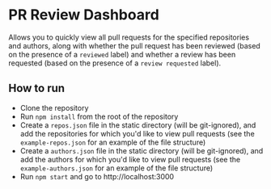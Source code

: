 # PR Review Dashboard
Allows you to quickly view all pull requests for the specified repositories and authors, along with whether the pull request has been reviewed (based on the presence of a `reviewed` label) and whether a review has been requested (based on the presence of a `review requested` label).

## How to run
- Clone the repository
- Run `npm install` from the root of the repository
- Create a `repos.json` file in the static directory (will be git-ignored), and add the repositories for which you'd like to view pull requests (see the `example-repos.json` for an example of the file structure)
- Create a `authors.json` file in the static directory (will be git-ignored), and add the authors for which you'd like to view pull requests (see the `example-authors.json` for an example of the file structure)
- Run `npm start` and go to http://localhost:3000
